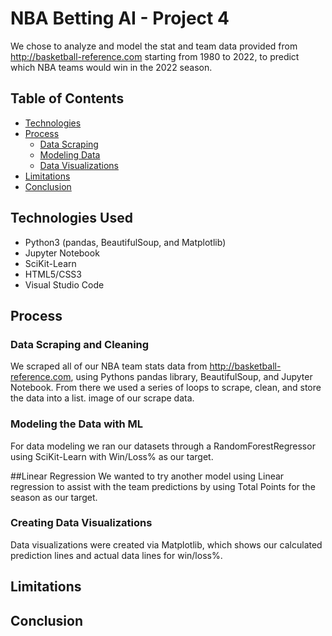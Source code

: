 # NBA Betting AI - Project 4
We chose to analyze and model the stat and team data provided from http://basketball-reference.com starting from 1980 to 2022, to predict which NBA teams would win in the 2022 season. 

## Table of Contents
* [Technologies](#Technologies-Used) 
* [Process](#Process)
  * [Data Scraping](#Data-Scraping-and-Cleaning)
  * [Modeling Data](#Modeling-the-Data-with-ML)
  * [Data Visualizations](#Creating-Data-Visualizations)
* [Limitations](#Limitations)
* [Conclusion](#Conclusion)

## Technologies Used
* Python3 (pandas, BeautifulSoup, and Matplotlib)
* Jupyter Notebook
* SciKit-Learn
* HTML5/CSS3
* Visual Studio Code

## Process
### Data Scraping and Cleaning
We scraped all of our NBA team stats data from http://basketball-reference.com, using Pythons pandas library, BeautifulSoup, and Jupyter Notebook. From there we used a series of loops to scrape, clean, and store the data into a list.
image of our scrape data.

### Modeling the Data with ML
For data modeling we ran our datasets through a RandomForestRegressor using SciKit-Learn with Win/Loss% as our target.

##Linear Regression
We wanted to try another model using Linear regression to assist with the team predictions by using Total Points for the season as our target.

### Creating Data Visualizations
Data visualizations were created via Matplotlib, which shows our calculated prediction lines and actual data lines for win/loss%.

## Limitations


## Conclusion
